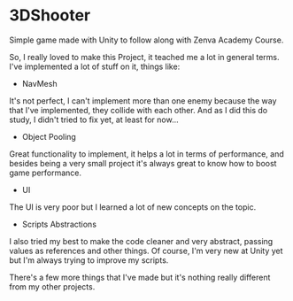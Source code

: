 # 3DShooter
Simple game made with Unity to follow along with Zenva Academy Course.

So, I really loved to make this Project, it teached me a lot in general terms. I've implemented a lot of stuff on it, things like:
* NavMesh

It's not perfect, I can't implement more than one enemy because the way that I've implemented, they collide with each other. And as I did this do study, I didn't tried to fix yet, at least for now...
* Object Pooling

Great functionality to implement, it helps a lot in terms of performance, and besides being a very small project it's always great to know how to boost game performance.
* UI 

The UI is very poor but I learned a lot of new concepts on the topic.
* Scripts Abstractions

I also tried my best to make the code cleaner and very abstract, passing values as references and other things. Of course, I'm very new at Unity yet but I'm always trying to improve my scripts.


There's a few more things that I've made but it's nothing really different from my other projects.

